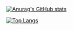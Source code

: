 [![Anurag's GitHub stats](https://github-readme-stats.vercel.app/api?username=Wonsang222)](https://github.com/Wonsang222/github-readme-stats)

[![Top Langs](https://github-readme-stats.vercel.app/api/top-langs/?username=anuraghazra)](https://github.com/anuraghazra/github-readme-stats)
